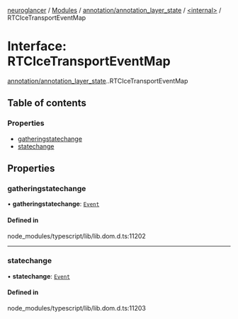 [neuroglancer](../README.md) / [Modules](../modules.md) / [annotation/annotation\_layer\_state](../modules/annotation_annotation_layer_state.md) / [<internal\>](../modules/annotation_annotation_layer_state._internal_.md) / RTCIceTransportEventMap

# Interface: RTCIceTransportEventMap

[annotation/annotation_layer_state](../modules/annotation_annotation_layer_state.md).[<internal>](../modules/annotation_annotation_layer_state._internal_.md).RTCIceTransportEventMap

## Table of contents

### Properties

- [gatheringstatechange](annotation_annotation_layer_state._internal_.RTCIceTransportEventMap.md#gatheringstatechange)
- [statechange](annotation_annotation_layer_state._internal_.RTCIceTransportEventMap.md#statechange)

## Properties

### gatheringstatechange

• **gatheringstatechange**: [`Event`](../modules/annotation_annotation_layer_state._internal_.md#event)

#### Defined in

node_modules/typescript/lib/lib.dom.d.ts:11202

___

### statechange

• **statechange**: [`Event`](../modules/annotation_annotation_layer_state._internal_.md#event)

#### Defined in

node_modules/typescript/lib/lib.dom.d.ts:11203
